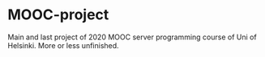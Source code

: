 # MOOC-project
Main and last project of 2020 MOOC server programming course of Uni of Helsinki. More or less unfinished.
